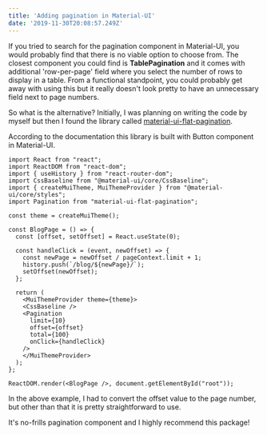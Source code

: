 ```yaml
---
title: 'Adding pagination in Material-UI'
date: '2019-11-30T20:08:57.249Z'
---
```


If you tried to search for the pagination component in Material-UI, you would probably find that there is no viable option to choose from. The closest component you could find is <strong>TablePagination</strong> and it comes with additional 'row-per-page' field where you select the number of rows to display in a table. From a functional standpoint, you could probably get away with using this but it really doesn't look pretty to have an unnecessary field next to page numbers.

So what is the alternative? Initially, I was planning on writing the code by myself but then I found the library called [material-ui-flat-pagination](https://github.com/szmslab/material-ui-flat-pagination).

According to the documentation this library is built with Button component in Material-UI.

```
import React from "react";
import ReactDOM from "react-dom";
import { useHistory } from "react-router-dom";
import CssBaseline from "@material-ui/core/CssBaseline";
import { createMuiTheme, MuiThemeProvider } from "@material-ui/core/styles";
import Pagination from "material-ui-flat-pagination";

const theme = createMuiTheme();

const BlogPage = () => {
  const [offset, setOffset] = React.useState(0);

  const handleClick = (event, newOffset) => {
    const newPage = newOffset / pageContext.limit + 1;
    history.push(`/blog/${newPage}/`);
    setOffset(newOffset);
  };

  return (
    <MuiThemeProvider theme={theme}>
    <CssBaseline />
    <Pagination
      limit={10}
      offset={offset}
      total={100}
      onClick={handleClick}
    />
    </MuiThemeProvider>
  );
};

ReactDOM.render(<BlogPage />, document.getElementById("root"));
```

In the above example, I had to convert the offset value to the page number, but other than that it is pretty straightforward to use.

It's no-frills pagination component and I highly recommend this package!

